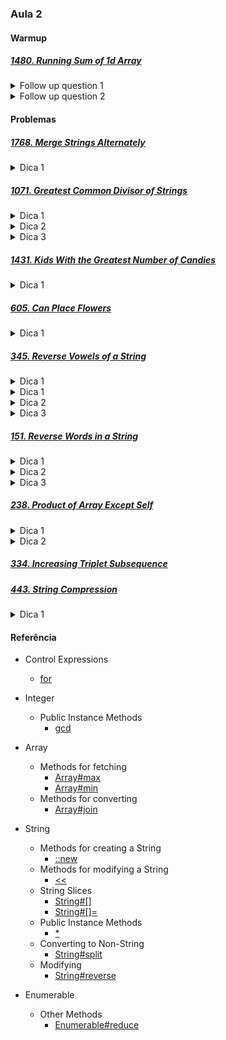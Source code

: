 ### Aula 2

#### Warmup

##### [1480. Running Sum of 1d Array](https://leetcode.com/problems/running-sum-of-1d-array/description/)
<details>
  <summary>Follow up question 1</summary>
  Você conseguiria resolver o problema utilizando `for` loops?
</details>

<details>
  <summary>Follow up question 2</summary>
  Você conseguiria resolver o problema em O(N)?
</details>

#### Problemas

##### [1768. Merge Strings Alternately](https://leetcode.com/problems/merge-strings-alternately/)
<details>
  <summary>Dica 1</summary>
  Você conseguiria resolver o problema com strings do mesmo tamanho?
</details>

##### [1071. Greatest Common Divisor of Strings](https://leetcode.com/problems/greatest-common-divisor-of-strings/)
<details>
  <summary>Dica 1</summary>
  Tente resolver na força bruta
</details>
<details>
  <summary>Dica 2</summary>
  Você consegue concluir algo concatenando `str1` e `str2`?
</details>
<details>
  <summary>Dica 3</summary>
  Caso exista um `x` que divide `str1` e `str2`, qual o tamanho dele?
</details>

##### [1431. Kids With the Greatest Number of Candies](https://leetcode.com/problems/kids-with-the-greatest-number-of-candies/description/)
<details>
  <summary>Dica 1</summary>
  Qual criança deve ser superada ou igualada com a ajuda dos `extra_candies`?
</details>

##### [605. Can Place Flowers](https://leetcode.com/problems/can-place-flowers/description/)
<details>
  <summary>Dica 1</summary>
  Existe uma estratégia gananciosa para resolver o problema?
</details>

##### [345. Reverse Vowels of a String](https://leetcode.com/problems/reverse-vowels-of-a-string/description/)
<details>
  <summary>Dica 1</summary>
  Tente filtrar apenas as vogais de `s`
</details>
<details>
  <summary>Dica 1</summary>
  Reverta as vogais de `s`
</details>
<details>
  <summary>Dica 2</summary>
  Reverta as vogais de `s`
</details>
<details>
  <summary>Dica 3</summary>
  Percorra `s` e atualize as vogais para a nova ordem
</details>

##### [151. Reverse Words in a String](https://leetcode.com/problems/reverse-words-in-a-string/description/)
<details>
  <summary>Dica 1</summary>
  Você consegue transformar `s` em um Array de palavras?
</details>
<details>
  <summary>Dica 2</summary>
  Você consegue reverter o Array de palavras?
</details>
<details>
  <summary>Dica 3</summary>
  Você consegue transofrmar o Array de palavras na ordem inversa em uma String novamente?
</details>

##### [238. Product of Array Except Self](https://leetcode.com/problems/product-of-array-except-self/description/)
<details>
  <summary>Dica 1</summary>
  Think how you can efficiently utilize prefix and suffix products to calculate the product of all elements except self for each index. Can you pre-compute the prefix and suffix products in linear time to avoid redundant calculations?
</details>
<details>
  <summary>Dica 2</summary>
  Can you minimize additional space usage by reusing memory or modifying the input array to store intermediate results?
</details>

##### [334. Increasing Triplet Subsequence](https://leetcode.com/problems/increasing-triplet-subsequence/description/)

##### [443. String Compression](https://leetcode.com/problems/string-compression/)
<details>
  <summary>Dica 1</summary>
  Como você sabe se chegou ao fim de um grupo de caracteres consecutivos?
</details>

#### Referência

- Control Expressions
  - [for](https://docs.ruby-lang.org/en/master/syntax/control_expressions_rdoc.html#label-for+Loop) 

- Integer
  - Public Instance Methods
    - [gcd](https://docs.ruby-lang.org/en/master/Integer.html#method-i-gcd)

- Array
  - Methods for fetching
    - [Array#max](https://docs.ruby-lang.org/en/master/Array.html#method-i-max)
    - [Array#min](https://docs.ruby-lang.org/en/master/Array.html#method-i-min)
  - Methods for converting
    - [Array#join](https://docs.ruby-lang.org/en/master/Array.html#method-i-join)

- String
  - Methods for creating a String
    - [::new](https://docs.ruby-lang.org/en/master/String.html#method-c-new)
  - Methods for modifying a String
    - [<<](https://docs.ruby-lang.org/en/master/String.html#method-i-3C-3C)
  - String Slices
    - [String#\[\]](https://docs.ruby-lang.org/en/master/String.html#method-i-5B-5D)
    - [String#\[\]=](https://docs.ruby-lang.org/en/master/String.html#method-i-5B-5D-3D)
  - Public Instance Methods
    - [*](https://docs.ruby-lang.org/en/master/String.html#method-i-2A)
  - Converting to Non-String
    - [String#split](https://docs.ruby-lang.org/en/master/String.html#method-i-split)
  - Modifying
    - [String#reverse](https://docs.ruby-lang.org/en/master/String.html#method-i-reverse)

- Enumerable
  - Other Methods
    - [Enumerable#reduce](https://docs.ruby-lang.org/en/master/Enumerable.html#method-i-reduce)


